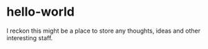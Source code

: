 # hello-world
I reckon this might be a place to store any thoughts, ideas and other interesting staff.
